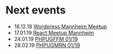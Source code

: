 # Next events

* 18.12.18 [Wordpress Mannheim Meetup](https://www.meetup.com/WordPress-Mannheim/events/249356503/)
* 17.01.19 [React Meetup Mannheim](https://www.meetup.com/de-DE/React-Meetup-Mannheim/events/256267571/)
* 24.01.19 [PHPUGFFM 01/19](https://www.phpugffm.de)
* 28.02.19 [PHPUGMRN 01/19](https://www.meetup.com/de-DE/PHPUG-Rhein-Neckar/)
